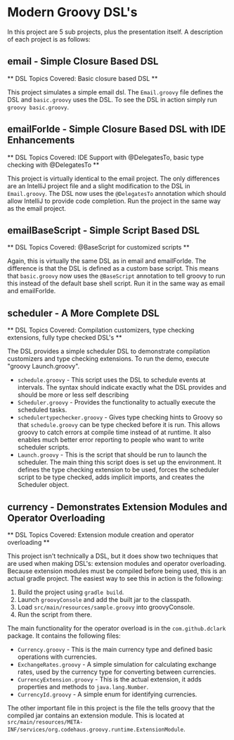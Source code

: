 # Modern Groovy DSL's

In this project are 5 sub projects, plus the presentation itself. A description of each project is as follows:

## email - Simple Closure Based DSL

** DSL Topics Covered: Basic closure based DSL **

This project simulates a simple email dsl. The `Email.groovy` file defines the DSL and `basic.groovy` uses the DSL. To see the DSL in action simply run `groovy basic.groovy`.

## emailForIde - Simple Closure Based DSL with IDE Enhancements

** DSL Topics Covered: IDE Support with @DelegatesTo, basic type checking with @DelegatesTo **

This project is virtually identical to the email project. The only differences are an IntelliJ project file and a slight modification to the DSL in `Email.groovy`. The DSL now uses the `@DelegatesTo` annotation which should allow IntelliJ to provide code completion. Run the project in the same way as the email project.

## emailBaseScript - Simple Script Based DSL

** DSL Topics Covered: @BaseScript for customized scripts **

Again, this is virtually the same DSL as in email and emailForIde. The difference is that the DSL is defined as a custom base script. This means that `basic.groovy` now uses the `@BaseScript` annotation to tell groovy to run this instead of the default base shell script. Run it in the same way as email and emailForIde.

## scheduler - A More Complete DSL

** DSL Topics Covered: Compilation customizers, type checking extensions, fully type checked DSL's **

The DSL provides a simple scheduler DSL to demonstrate compilation customizers and type checking extensions. To run the demo, execute "groovy Launch.groovy".

* `schedule.groovy` - This script uses the DSL to schedule events at intervals. The syntax should indicate exactly what the DSL provides and should be more or less self describing
* `Scheduler.groovy` - Provides the functionality to actually execute the scheduled tasks.
* `schedulertypechecker.groovy` - Gives type checking hints to Groovy so that `schedule.groovy` can be type checked before it is run. This allows groovy to catch errors at compile time instead of at runtime. It also enables much better error reporting to people who want to write scheduler scripts.
* `Launch.groovy` - This is the script that should be run to launch the scheduler. The main thing this script does is set up the environment. It defines the type checking extension to be used, forces the scheduler script to be type checked, adds implicit imports, and creates the Scheduler object.

## currency - Demonstrates Extension Modules and Operator Overloading

** DSL Topics Covered: Extension module creation and operator overloading **

This project isn't technically a DSL, but it does show two techniques that are used when making DSL's: extension modules and operator overloading. Because extension modules must be compiled before being used, this is an actual gradle project. The easiest way to see this in action is the following:

1. Build the project using `gradle build`.
2. Launch `groovyConsole` and add the built jar to the classpath.
3. Load `src/main/resources/sample.groovy` into groovyConsole.
4. Run the script from there.

The main functionality for the operator overload is in the `com.github.dclark` package. It contains the following files:

* `Currency.groovy` - This is the main currency type and defined basic operations with currencies.
* `ExchangeRates.groovy` - A simple simulation for calculating exchange rates, used by the currency type for converting between currencies.
* `CurrencyExtension.groovy` - This is the actual extension, it adds properties and methods to `java.lang.Number`.
* `CurrencyId.groovy` - A simple enum for identifying currencies.

The other important file in this project is the file the tells groovy that the compiled jar contains an extension module. This is located at `src/main/resources/META-INF/services/org.codehaus.groovy.runtime.ExtensionModule`.
